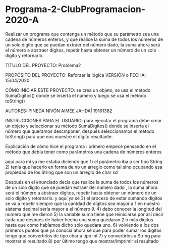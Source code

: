 # Programa-2-ClubProgramacion-2020-A
Realizar un programa que contenga un método que su parámetro sea una cadena de números enteros, y que realice la suma de todos los números de un solo dígito que se puedan extraer del número dado, la suma ahora será el número a abstraer dígitos, repetir hasta obtener un número de un solo digito y retornarlo.

TÍTULO DEL PROYECTO: Problema2

PROPÓSITO DEL PROYECTO: Reforzar la lógica 
VERSIÓN o FECHA: 15/04/2020

CÓMO INICIAR ESTE PROYECTO:  se crea un objeto, se usa el método SumaDigitos() donde se inserta el número y luego se usa el método toString()

AUTORES: PINEDA NIVÓN AIMÉE JAHDAÍ 19161382


INSTRUCCIONES PARA EL USUARIO:
para ejecutar el programa debe crear un objeto y seleccionar su método SumaDígitos() donde se inserta el número que queramos descmponer, después seleccionamos el método toString() para que nos muestre el dígito resultante.



Explicación de cómo hice el programa :
primero empecé pensando en el método que debía tener como parámetros una cadena de números enteros

aquí para mí ya me estaba diciendo que 
     1) el parámetro iba a ser tipo String
     2) tenía que hacerlo en forma de no  un arreglo como tal sino ocupando esa propiedad de los String que son un arreglo de char xd

Después en el enunciado decia que 
     realice la suma de todos los números de un solo dígito que se puedan extraer del número dado , la suma ahora será el número a abstraer dígitos, repetir hasta obtener un número de un solo digito y retornarlo.
     y aquí ya sé 
     3) el proceso de estar sumando dígitos se va a repetir siempre que la cantdad de dígitos sea mayor a 1 en nuestro sistema decimal sería mayor a el número 9.
     4) debo conocer la longitud del numero que me dieron
     5) la variable suma tiene que reiniciarse por así decir cada que después de haber hecho una suma quedaran 2 o más digitos hasta que como habíamos dicho sólo quedara uno.
     6) volviendo a los dos primeros puntos que ya conocía ahora sé que para poder sumar los dígitos tengo que convertirlos de tipo  char a tipo int 
     7) y convertirlos a String para mostrar el resultado
     8) por último  tengo que mostrar/imprimir el resultado
    
  
    
